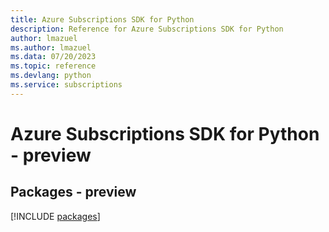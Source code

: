 ```yaml
---
title: Azure Subscriptions SDK for Python
description: Reference for Azure Subscriptions SDK for Python
author: lmazuel
ms.author: lmazuel
ms.data: 07/20/2023
ms.topic: reference
ms.devlang: python
ms.service: subscriptions
---
```

# Azure Subscriptions SDK for Python - preview
## Packages - preview
[!INCLUDE [packages](subscriptions-index.md)]